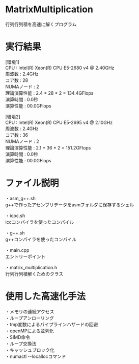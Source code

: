 # MatrixMultiplication
行列行列積を高速に解くプログラム  

# 実行結果

[環境1]  
CPU : Intel(R) Xeon(R) CPU E5-2680 v4 @ 2.40GHz  
周波数 : 2.4GHz  
コア数 : 28  
NUMAノード : 2  
理論演算性能 : 2.4 * 28 * 2 = 134.4GFlops  
演算時間 : 0.0秒  
演算性能 : 00.0GFlops  

[環境2]  
CPU : Intel(R) Xeon(R) CPU E5-2695 v4 @ 2.10GHz  
周波数 : 2.4GHz  
コア数 : 36  
NUMAノード : 2  
理論演算性能 : 2.1 * 36 * 2 = 151.2GFlops  
演算時間 : 0.0秒  
演算性能 : 00.0GFlops  

# ファイル説明
・asm_g++.sh  
g++で作ったアセンブリデータをasmフォルダに保存するシェル  

・icpc.sh  
iccコンパイラを使ったコンパイル  

・g++.sh  
g++コンパイラを使ったコンパイル  

・main.cpp  
エントリーポイント  

・matrix_multiplication.h  
行列行列積解くためのクラス  


# 使用した高速化手法
・メモリの連続アクセス  
・ループアンローリング  
・tmp変数によるパイプラインハザードの回避  
・openMPによる並列化  
・SIMD命令  
・ループ交換法  
・キャッシュブロック化  
・numactl --locallocコマンド  

